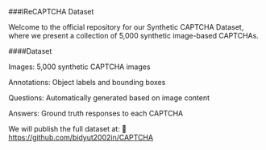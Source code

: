 ###IReCAPTCHA Dataset

Welcome to the official repository for our Synthetic CAPTCHA Dataset, where we present a collection of 5,000 synthetic image-based CAPTCHAs.

####Dataset

Images: 5,000 synthetic CAPTCHA images

Annotations: Object labels and bounding boxes

Questions: Automatically generated based on image content

Answers: Ground truth responses to each CAPTCHA

We will publish the full dataset at:
🔗 https://github.com/bidyut2002in/CAPTCHA
